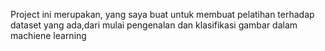 Project ini merupakan, yang saya buat untuk membuat pelatihan terhadap dataset yang ada,dari mulai pengenalan dan klasifikasi gambar dalam machiene learning
